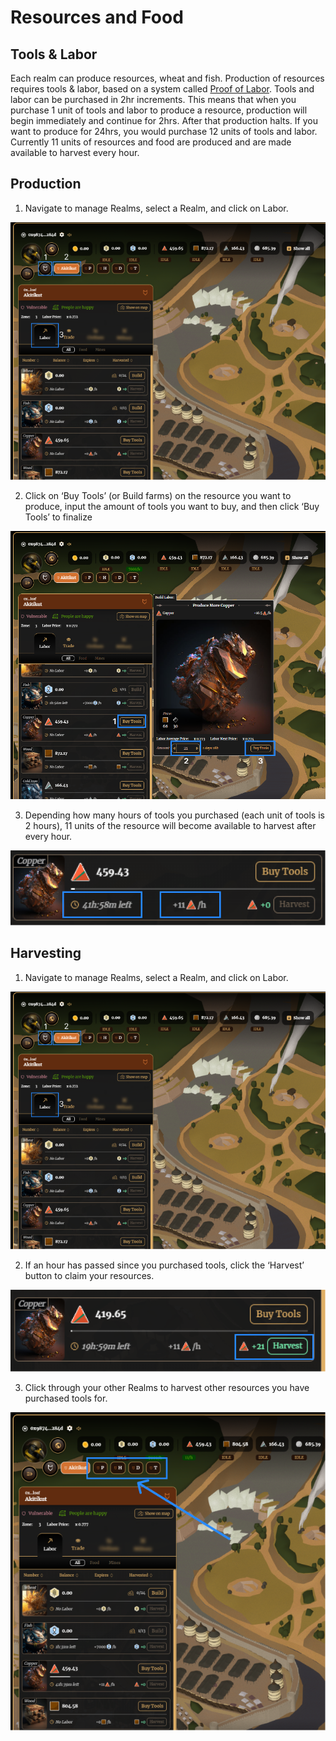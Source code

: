 # Resources and Food

## Tools & Labor

Each realm can produce resources, wheat and fish. Production of resources requires tools & labor, based on a system called [Proof of Labor](https://medium.com/@bibliothecaDAO/introducing-proof-of-labor-to-realms-eternum-774cc1a86bc). Tools and labor can be purchased in 2hr increments. This means that when you purchase 1 unit of tools and labor to produce a resource, production will begin immediately and continue for 2hrs. After that production halts. If you want to produce for 24hrs, you would purchase 12 units of tools and labor. Currently 11 units of resources and food are produced and are made available to harvest every hour.

## Production

1. Navigate to manage Realms, select a Realm, and click on Labor.

![Labor](../static/img/eternum/tools-labor-1.png)

2. Click on ‘Buy Tools’ (or Build farms) on the resource you want to produce, input the amount of tools you want to buy, and then click ‘Buy Tools’ to finalize

![Buy tools](../static/img/eternum/tools-labor-2.png)

3. Depending how many hours of tools you purchased (each unit of tools is 2 hours), 11 units of the resource will become available to harvest after every hour.

![Hours remaining](../static/img/eternum/tools-labor-3.png)

## Harvesting

1. Navigate to manage Realms, select a Realm, and click on Labor.

![Labor](../static/img/eternum/tools-labor-1.png)

2. If an hour has passed since you purchased tools, click the ‘Harvest’ button to claim your resources.

![Harvest resources/food](../static/img/eternum/tools-labor-4.png)

3. Click through your other Realms to harvest other resources you have purchased tools for. 

![Cycle through Realms to harvest resources](../static/img/eternum/tools-labor-5.png)

